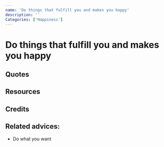 ```yaml
---
name: 'Do things that fulfill you and makes you happy'
description: ''
Categories: ['Happiness']
---
```

# Do things that fulfill you and makes you happy



## Quotes

## Resources

## Credits

## Related advices:

- Do what you want
